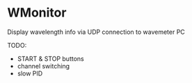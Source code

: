 # WMonitor
Display wavelength info via UDP connection to wavemeter PC

TODO:
* START & STOP buttons
* channel switching
* slow PID
